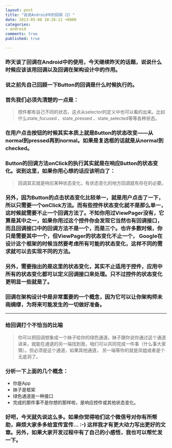 ```yaml
---
layout: post
title: "说说Android中的回调（2）"
date: 2013-05-08 10:26:11 +0800
categories:
- android
comments: true
published: true

---
```


### 昨天谈了回调在Android中的使用，今天继续昨天的话题，说说什么时候应该该用回调以及回调在架构设计中的作用。

### 说之前先自己回顾一下Button的回调是什么时候执行的。


### 首先我们必须先清楚的一点是：
> 控件都有自己不同的状态，这点从selector的定义中也可以看的出来。比如什么state_focused 、state_pressed 、state_selected等等各种状态。

### 在用户点击按钮的时候其实本质上就是Button的状态改变——从normal到pressed再到normal。如果是复选框的话就是从normal到checked。

### Button的回调方法onClick的执行其实就是在响应Button的状态变化。说到这里，如果你用心想的话应该明白了：
>  回调其实就是响应某种状态变化，有状态变化的地方回调就有存在的必要。

### 另外，因为Button的点击状态变化比较单一，就是用户点击了一下，所以只需要一个onClick方法。而有些控件状态变化就不是那么单一，这时候就需要不止一个回调方法了。不知你用过ViewPager没有，它算是其中之一，如果你用过这个控件你会发现它当然也有回调接口，而且回调接口中的回调方法不是一个，而是三个。也许多数时候，你只是需要其中一个，但ViewPager的状态变化不止一个， Google在设计这个框架的时候当然要考虑所有可能的状态变化，这样不同的需求就可以去实现不同的方法。

### 另外，需要指出的是这里的状态变化，其实不止适用于控件，应用中所有的状态变化都可以定义回调接口来处理。只不过控件的状态变化更明显一些就是了。

###  回调在架构设计中是非常重要的一个概念，因为它可以让你架构师未雨绸缪，为将来可能发生的一切做好准备。
___

### 给回调打个不恰当的比喻
>  你可以把回调想象成一个妹子给你的绿色通道。妹子跟你说你通过这个通道进来，就能在通道的另一端找到我，咱们可以共同完成一件事（什么事大家猜）。但必须是这个通道，如果其他通道， 另一端等你的就是凤姐或者是个无底洞了。

### 分析一下上面的几个概念：
- 你是App
- 妹子是框架
- 绿色通道是一种接口
- 完成的那件事不是你想的那样啦，是响应控件或其他状态变化。


### 好吧，今天就先说这么多。如果你觉得咱们这个微信号对你有所帮助，麻烦大家多多给宣传宣传… :-)  这样我才有更大动力写出更好的文章。另外，如果大家开发过程中有了自己的小感悟，我也可以帮忙发一下。